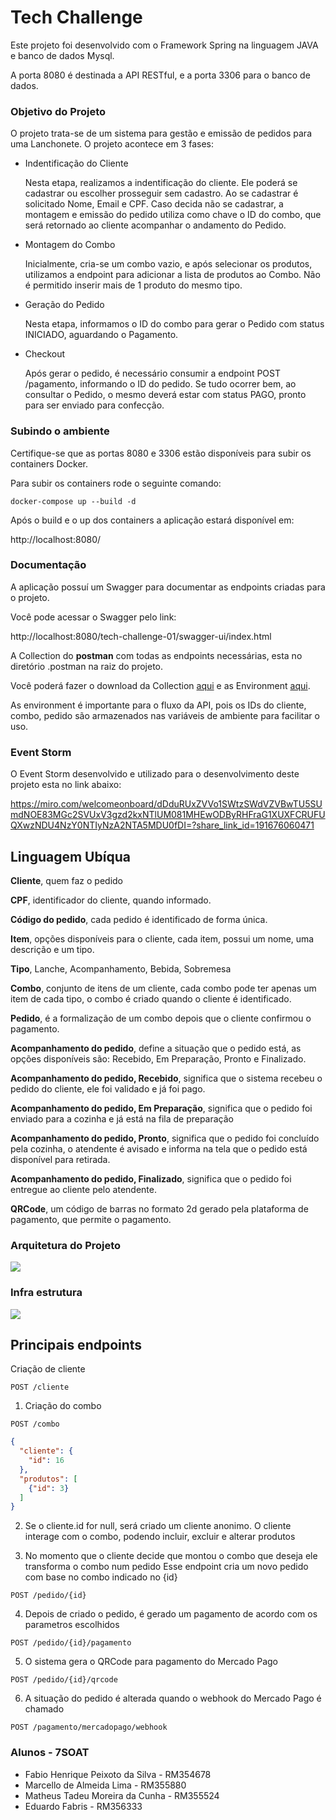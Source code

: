 # Tech Challenge

Este projeto foi desenvolvido com o Framework Spring na linguagem JAVA e banco de dados Mysql.

A porta 8080 é destinada a API RESTful, e a porta 3306 para o banco de dados.

### Objetivo do Projeto

O projeto trata-se de um sistema para gestão e emissão de pedidos para uma Lanchonete. 
O projeto acontece em 3 fases:

- Indentificação do Cliente

    Nesta etapa, realizamos a indentificação do cliente. Ele poderá se cadastrar ou escolher prosseguir sem cadastro.
    Ao se cadastrar é solicitado Nome, Email e CPF. Caso decida não se cadastrar, a montagem e emissão do pedido utiliza como chave o ID do combo, que será retornado ao cliente acompanhar o andamento do Pedido.

- Montagem do Combo

    Inicialmente, cria-se um combo vazio, e após selecionar os produtos, utilizamos a endpoint para adicionar a lista de produtos ao Combo.
    Não é permitido inserir mais de 1 produto do mesmo tipo.

- Geração do Pedido

    Nesta etapa, informamos o ID do combo para gerar o Pedido com status INICIADO, aguardando o Pagamento.

- Checkout

    Após gerar o pedido, é necessário consumir a endpoint POST /pagamento, informando o ID do pedido.
    Se tudo ocorrer bem, ao consultar o Pedido, o mesmo deverá estar com status PAGO, pronto para ser enviado para confecção.


### Subindo o ambiente

Certifique-se que as portas 8080 e 3306 estão disponíveis para subir os containers Docker.

Para subir os containers rode o seguinte comando:

``` docker-compose up --build -d ```

Após o build e o up dos containers a aplicação estará disponível em:

http://localhost:8080/

### Documentação

A aplicação possuí um Swagger para documentar as endpoints criadas para o projeto.

Você pode acessar o Swagger pelo link:

http://localhost:8080/tech-challenge-01/swagger-ui/index.html

A Collection do **postman** com todas as endpoints necessárias, esta no diretório .postman na raiz do projeto.

Você poderá fazer o download da Collection <a target="_blank" href="/.postman/Tech Challenge.postman_collection.json" target="blank">aqui</a> e as Environment <a target="_blank" href="/.postman/Tech Challenge.postman_environment.json">aqui</a>.

As environment é importante para o fluxo da API, pois os IDs do cliente, combo, pedido são armazenados nas variáveis de ambiente para facilitar o uso.

### Event Storm

O Event Storm desenvolvido e utilizado para o desenvolvimento deste projeto esta no link abaixo:

https://miro.com/welcomeonboard/dDduRUxZVVo1SWtzSWdVZVBwTU5SUmdNOE83MGc2SVUxV3gzd2kxNTlUM081MHEwODByRHFraG1XUXFCRUFUQXwzNDU4NzY0NTIyNzA2NTA5MDU0fDI=?share_link_id=191676060471


## Linguagem Ubíqua

**Cliente**, quem faz o pedido

**CPF**, identificador do cliente, quando informado.

**Código do pedido**, cada pedido é identificado de forma única.

**Item**, opções disponíveis para o cliente, cada item, possui um nome, uma descrição e um tipo.

**Tipo**, Lanche, Acompanhamento, Bebida, Sobremesa

**Combo**, conjunto de itens de um cliente, cada combo pode ter apenas um item de cada tipo, o combo é criado quando o cliente é identificado.

**Pedido**, é a formalização de um combo depois que o cliente confirmou o pagamento.

**Acompanhamento do pedido**, define a situação que o pedido está, as opções disponíveis são: Recebido, Em Preparação, Pronto e Finalizado.

**Acompanhamento do pedido, Recebido**, significa que o sistema recebeu o pedido do cliente, ele foi validado e já foi pago.

**Acompanhamento do pedido, Em Preparação**, significa que o pedido foi enviado para a cozinha e já está na fila de preparação

**Acompanhamento do pedido, Pronto**, significa que o pedido foi concluído pela cozinha, o atendente é avisado e informa na tela que o pedido está disponível para retirada.

**Acompanhamento do pedido, Finalizado**, significa que o pedido foi entregue ao cliente pelo atendente.

**QRCode**, um código de barras no formato 2d gerado pela plataforma de pagamento, que permite o pagamento.

### Arquitetura do Projeto

<img src=".doc/diagrama-arquitetura.drawio.png">

### Infra estrutura

<img src=".doc/diagrama-infra.drawio.png">

## Principais endpoints

Criação de cliente
```
POST /cliente
```

1. Criação do combo
```
POST /combo
```
```json
{
  "cliente": {
    "id": 16
  },
  "produtos": [
    {"id": 3}
  ]
}
```

2. Se o cliente.id for null, será criado um cliente anonimo.
O cliente interage com o combo, podendo incluir, excluir e alterar produtos

3. No momento que o cliente decide que montou o combo que deseja ele transforma o combo num pedido
Esse endpoint cria um novo pedido com base no combo indicado no {id}
```
POST /pedido/{id}
```

4. Depois de criado o pedido, é gerado um pagamento de acordo com os parametros escolhidos
```
POST /pedido/{id}/pagamento
```


5. O sistema gera o QRCode para pagamento do Mercado Pago
```
POST /pedido/{id}/qrcode
```

6. A situação do pedido é alterada quando o webhook do Mercado Pago é chamado
```
POST /pagamento/mercadopago/webhook
```






### Alunos - 7SOAT

- Fabio Henrique Peixoto da Silva - RM354678 
- Marcello de Almeida Lima - RM355880
- Matheus Tadeu Moreira da Cunha - RM355524
- Eduardo Fabris - RM356333
